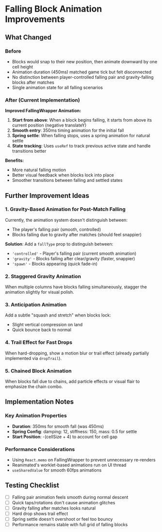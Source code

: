 # Falling Block Animation Improvements

## What Changed

### Before

- Blocks would snap to their new position, then animate downward by one cell height
- Animation duration (450ms) matched game tick but felt disconnected
- No distinction between player-controlled falling pair and gravity-falling blocks after matches
- Single animation state for all falling scenarios

### After (Current Implementation)

**Improved FallingWrapper Animation:**

1. **Start from above**: When a block begins falling, it starts from above its current position (negative translateY)
2. **Smooth entry**: 350ms timing animation for the initial fall
3. **Spring settle**: When falling stops, uses a spring animation for natural settle
4. **State tracking**: Uses `useRef` to track previous active state and handle transitions better

**Benefits:**

- More natural falling motion
- Better visual feedback when blocks lock into place
- Smoother transitions between falling and settled states

## Further Improvement Ideas

### 1. Gravity-Based Animation for Post-Match Falling

Currently, the animation system doesn't distinguish between:

- The player's falling pair (smooth, controlled)
- Blocks falling due to gravity after matches (should feel snappier)

**Solution**: Add a `fallType` prop to distinguish between:

- `'controlled'` - Player's falling pair (current smooth animation)
- `'gravity'` - Blocks falling after clear/gravity (faster, snappier)
- `'spawn'` - Blocks appearing (quick fade-in)

### 2. Staggered Gravity Animation

When multiple columns have blocks falling simultaneously, stagger the animation slightly for visual polish.

### 3. Anticipation Animation

Add a subtle "squash and stretch" when blocks lock:

- Slight vertical compression on land
- Quick bounce back to normal

### 4. Trail Effect for Fast Drops

When hard-dropping, show a motion blur or trail effect (already partially implemented via `dropTrail`).

### 5. Chained Block Animation

When blocks fall due to chains, add particle effects or visual flair to emphasize the chain combo.

## Implementation Notes

### Key Animation Properties

- **Duration**: 350ms for smooth fall (was 450ms)
- **Spring Config**: damping: 12, stiffness: 150, mass: 0.5 for settle
- **Start Position**: -(cellSize + 4) to account for cell gap

### Performance Considerations

- Using `React.memo` on FallingWrapper to prevent unnecessary re-renders
- Reanimated's worklet-based animations run on UI thread
- `useSharedValue` for smooth 60fps animations

## Testing Checklist

- [ ] Falling pair animation feels smooth during normal descent
- [ ] Quick taps/rotations don't cause animation glitches
- [ ] Gravity falling after matches looks natural
- [ ] Hard drop shows trail effect
- [ ] Spring settle doesn't overshoot or feel too bouncy
- [ ] Performance remains stable with full grid of falling blocks
